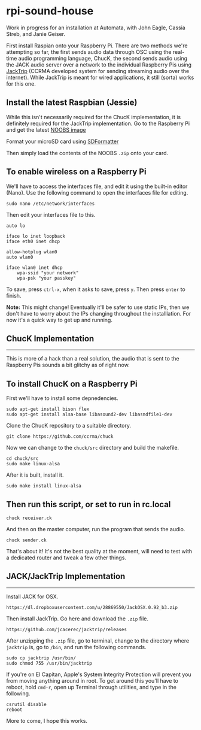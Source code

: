 # rpi-sound-house
Work in progress for an installation at Automata, with John Eagle, Cassia Streb, and Janie Geiser.

First install Raspian onto your Raspberry Pi. There are two methods we're attempting so far, the first sends audio data through OSC using the real-time audio programming language, ChucK, the second sends audio using the JACK audio server over a network to the individual Raspberry Pis using [JackTrip](https://ccrma.stanford.edu/software/jacktrip/) (CCRMA developed system for sending streaming audio over the internet). While JackTrip is meant for wired applications, it still (sorta) works for this one.

Install the latest Raspbian (Jessie)
------------------------------------

While this isn't necessarily required for the ChucK implementation, it is definitely required for the JackTrip implementation. Go to the Raspberry Pi and get the latest [NOOBS image](https://www.raspberrypi.org/downloads/noobs/)

Format your microSD card using [SDFormatter](https://www.sdcard.org/downloads/formatter_4/)

Then simply load the contents of the NOOBS `.zip` onto your card.

To enable wireless on a Raspberry Pi
------------------------------------

We'll have to access the interfaces file, and edit it using the built-in editor (Nano). Use the following command to open the interfaces file for editing.

    sudo nano /etc/network/interfaces

Then edit your interfaces file to this.

    auto lo

    iface lo inet loopback
    iface eth0 inet dhcp

    allow-hotplug wlan0
    auto wlan0

    iface wlan0 inet dhcp
        wpa-ssid "your network"
        wpa-psk "your passkey"

To save, press `ctrl-x`, when it asks to save, press `y`. Then press `enter` to finish.

**Note:** This might change! Eventually it'll be safer to use static IPs, then we don't have to worry about the IPs changing throughout the installlation. For now it's a quick way to get up and running.

ChucK Implementation
--------------------
--------------------

This is more of a hack than a real solution, the audio that is sent to the Raspberry Pis sounds a bit glitchy as of right now.

To install ChucK on a Raspberry Pi
----------------------------------

First we'll have to install some depnedencies.

    sudo apt-get install bison flex
    sudo apt-get install alsa-base libasound2-dev libasndfile1-dev

Clone the ChucK repository to a suitable directory.

    git clone https://github.com/ccrma/chuck

Now we can change to the `chuck/src` directory and build the makefile.

    cd chuck/src
    sudo make linux-alsa

After it is built, install it.

    sudo make install linux-alsa

Then run this script, or set to run in rc.local
-----------------------------------------------

    chuck receiver.ck

And then on the master computer, run the program that sends the audio.

    chuck sender.ck

That's about it! It's not the best quality at the moment, will need to test with a dedicated router and tweak a few other things.

JACK/JackTrip Implementation
-------------------
-------------------

Install JACK for OSX.

    https://dl.dropboxusercontent.com/u/28869550/JackOSX.0.92_b3.zip

Then install JackTrip. Go here and download the `.zip` file.

    https://github.com/jcacerec/jacktrip/releases

After unzipping the `.zip` file, go to terminal, change to the directory where `jacktrip` is, go to `/bin`, and run the following commands.

    sudo cp jacktrip /usr/bin/
    sudo chmod 755 /usr/bin/jacktrip

If you're on El Capitan, Apple's System Integrity Protection will prevent you from moving anything around in root. To get around this you'll have to reboot, hold `cmd-r`, open up Terminal through utilities, and type in the following.

    csrutil disable
    reboot

More to come, I hope this works.

